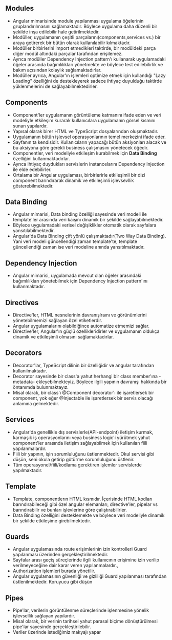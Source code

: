 ## Modules
* Angular mimarisinde module yapılanması uygulama öğelerinin gruplandırılmasını sağlamaktadır.
Böylece uygulama daha düzenli bir şekilde inşa edilebilir hale getirilmektedir.
* Modüller, uygulamanın çeşitli parçalarını(components,services vs.) bir araya getirerek
  bir bütün olarak kullanılabilir kılmaktadır.
* Modüller birbirlerini import etmedikleri taktirde, bir modüldeki parça diğer modül altındaki parçalar
  tarafından erişilemez.
* Ayrıca modüller Dependency Injection pattern'ı kullanarak uygulamadaki öğeler arasında bağımlılıkları yönetmekte ve böylece test edilebilirlik ve bakım açısından kolaylık sağlamaktadırlar.
* Modüller ayrıca, Angular'ın işlemleri optimize etmek için kullandığı "Lazy Loading" özelliğini de destekleyerek sadece ihtiyaç duyulduğu taktirde yüklenmelerini de sağlayabilmektedirler.

## Components
* Component'ler uygulamanın görüntüleme katmanını ifade eden ve veri modeliyle etkileşim kurarak kullanıcılara uygulamanın görsel kısmını sunan yapılardır.
* Yapısal olarak birer HTML ve TypeScript dosyalarından oluşmaktadır.
* Uygulamanın bütün işlevsel operasyonlarının temel merkezini ifade eder.
* Sayfanın ta kendisidir. Kullanıcıların yapacağı bütün aksiyonları alacak ve bu aksiyona göre gerekli business çalışmasını yönetecek öğedir.
* Componentler, veri modeliyle etkileşim kurabilmek için **Data Binding** özelliğini kullanmaktadırlar.
* Ayrıca ihtiyaç duydukları servislerin instancelarını Dependency Injection ile elde edebilirler.
* Ortalama bir Angular uygulaması, birbirlerirle etkileşimli bir dizi component barındırarak dinamik ve etkileşimli işlevsevllik gösterebilmektedir.

## Data Binding
* Angular mimarisi, Data binding özelliği sayesinde veri modeli ile template'ler arasında veri kaışını dinamik bir şekilde sağlayabilmektedir.
* Böylece uygulamadaki verisel değişiklikler otomatik olarak sayfalara yansıtılabilmektedir.
* Angular'da Data Binding çift yönlü çalışmaktadır(Two Way Data Binding). Yani veri modeli güncellendiği zaman template'te, template güncellendiği zaman ise veri modeline anında yansıtılmaktadır.

## Dependency Injection
* Angular mimarisi, uygulamada mevcut olan öğeler arasındaki bağımlılıkları yönetebilmek için Dependency Injection pattern'ını kullanmaktadır.

## Directives
* Directive'ler, HTML nesnelerinin davranışlraını ve görünümlerini yönetebilmemizi sağlayan özel etiketlerdir.
* Angular uygulamalarını olabildiğince automatize etmemizi sağlar.
* Directive'ler, Angular'ın güçlü özellikleridirler ve uygulamanın oldukça dinamik ve etkileşimli olmasını sağlamaktadırlar.

## Decorators
* Decorator'lar, TypeScript dilinin bir özelliğidir ve angular tarafından kullanılmaktadır.
* Decorator sayesinde bir class'a yahut herhangi bir class member'ına -metadata- ekleyebilmekteyiz. Böylece ilgili yapının davranışı hakkında bir öntanımda bulunmaktayız.
* Misal olarak, bir class'ı @Component decorator'ı ile işaretlersek bir component, yok eğer @Injectable ile işaretlersek bir servis olacağı anlamına gelmektedir.

## Services
* Angular'da genellikle dış servislerle(API-endpoint) iletişim kurmak, karmaşık iş operasyonlarını veya business logic'i yürütmek yahut component'ler arasında iletişim sağlayabilmek için kullanılan fiili yapılanmalardır.
* Fiili bir yapının, işin sorumluluğunu üstlenmektedir. Okul servisi gibi düşün, seni okula getirip götürme sorumluluğunu üstlenir.
* Tüm operasyonel/fiili/kodlama gerektiren işlemler servislerde yapılmaktadır.

## Template
* Template, componentlerın HTML kısmıdır. İçerisinde HTML kodları barındırabileceği gibi özel angular elemanları, directive'ler, pipelar vs barındırabilir ve bunları işlevlerine göre çalıştırabilirler.
* Data Binding özelliğini desteklemekte ve böylece veri modeliyle dinamik bir şekilde etkileşime girebilmektedir.

## Guards
* Angular uygulamasında route erişimlerinin izin kontrolleri Guard yapılanması üzerinden gerçekleştirilmektedir.
* Sayfalar arası geçiş süreçlerinde ilgili kullanıcının erişimine izin verilip verilmeyeceğine dair karar veren yapılanmalardır.,
* Authorization işlemleri burada yönetilir.
* Angular uygulamasının güvenliği ve gizliliği Guard yapılanması tarafından üstlenilmektedir. Koruyucu gibi düşün

## Pipes
* Pipe'lar, verilerin görüntülenme süreçlerinde işlenmesine yönelik işlevsellik sağlayan yapılardır.
* Misal olarak, bir verinin tarihsel yahut parasal biçime dönüştürülmesi pipe'lar sayesinde gerçekleştirilebilir.
* Veriler üzerinde istediğimiz makyajı yapar
